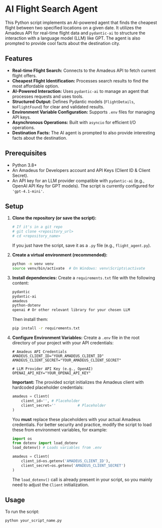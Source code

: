 # AI Flight Search Agent

This Python script implements an AI-powered agent that finds the cheapest flight between two specified locations on a given date. It utilizes the Amadeus API for real-time flight data and `pydantic-ai` to structure the interaction with a language model (LLM) like GPT. The agent is also prompted to provide cool facts about the destination city.

## Features

* **Real-time Flight Search:** Connects to the Amadeus API to fetch current flight offers.
* **Cheapest Flight Identification:** Processes search results to find the most affordable option.
* **AI-Powered Interaction:** Uses `pydantic-ai` to manage an agent that processes requests and uses tools.
* **Structured Output:** Defines Pydantic models (`FlightDetails`, `NoFlightFound`) for clear and validated results.
* **Environment Variable Configuration:** Supports `.env` files for managing API keys.
* **Asynchronous Operations:** Built with `asyncio` for efficient I/O operations.
* **Destination Facts:** The AI agent is prompted to also provide interesting facts about the destination.

## Prerequisites

* Python 3.8+
* An Amadeus for Developers account and API Keys (Client ID & Client Secret).
* An API key for an LLM provider compatible with `pydantic-ai` (e.g., OpenAI API Key for GPT models). The script is currently configured for `'gpt-4.1-mini'`.

## Setup

1.  **Clone the repository (or save the script):**
    ```bash
    # If it's in a git repo
    # git clone <repository_url>
    # cd <repository_name>
    ```
    If you just have the script, save it as a `.py` file (e.g., `flight_agent.py`).

2.  **Create a virtual environment (recommended):**
    ```bash
    python -m venv venv
    source venv/bin/activate  # On Windows: venv\Scripts\activate
    ```

3.  **Install dependencies:**
    Create a `requirements.txt` file with the following content:
    ```txt
    pydantic
    pydantic-ai
    amadeus
    python-dotenv
    openai # Or other relevant library for your chosen LLM
    ```
    Then install them:
    ```bash
    pip install -r requirements.txt
    ```

4.  **Configure Environment Variables:**
    Create a `.env` file in the root directory of your project with your API credentials:
    ```env
    # Amadeus API Credentials
    AMADEUS_CLIENT_ID="YOUR_AMADEUS_CLIENT_ID"
    AMADEUS_CLIENT_SECRET="YOUR_AMADEUS_CLIENT_SECRET"

    # LLM Provider API Key (e.g., OpenAI)
    OPENAI_API_KEY="YOUR_OPENAI_API_KEY"
    ```
    **Important:** The provided script initializes the Amadeus client with hardcoded placeholder credentials:
    ```python
    amadeus = Client(
        client_id='', # Placeholder
        client_secret=''          # Placeholder
    )
    ```
    You **must** replace these placeholders with your actual Amadeus credentials. For better security and practice, modify the script to load these from environment variables, for example:
    ```python
    import os
    from dotenv import load_dotenv
    load_dotenv() # Loads variables from .env

    amadeus = Client(
        client_id=os.getenv('AMADEUS_CLIENT_ID'),
        client_secret=os.getenv('AMADEUS_CLIENT_SECRET')
    )
    ```
    The `load_dotenv()` call is already present in your script, so you mainly need to adjust the `Client` initialization.

## Usage

To run the script:

```bash
python your_script_name.py
